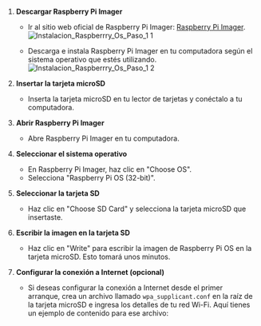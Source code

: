 
1. **Descargar Raspberry Pi Imager**

   - Ir al sitio web oficial de Raspberry Pi Imager: [Raspberry Pi Imager](https://www.raspberrypi.org/software/).
   ![Instalacion_Raspberrry_Os_Paso_1 1](https://github.com/AndresYE/Network_Service_on_Containers/assets/113482367/819711dd-a462-48f8-9750-d8ce787fa228)

   - Descarga e instala Raspberry Pi Imager en tu computadora según el sistema operativo que estés utilizando.
    ![Instalacion_Raspberrry_Os_Paso_1 2](https://github.com/AndresYE/Network_Service_on_Containers/assets/113482367/20d8baa2-6b68-4551-9c56-f325ba404efe)

2. **Insertar la tarjeta microSD**

   - Inserta la tarjeta microSD en tu lector de tarjetas y conéctalo a tu computadora.

3. **Abrir Raspberry Pi Imager**

   - Abre Raspberry Pi Imager en tu computadora.

4. **Seleccionar el sistema operativo**

   - En Raspberry Pi Imager, haz clic en "Choose OS".
   - Selecciona "Raspberry Pi OS (32-bit)".

5. **Seleccionar la tarjeta SD**

   - Haz clic en "Choose SD Card" y selecciona la tarjeta microSD que insertaste.

6. **Escribir la imagen en la tarjeta SD**

   - Haz clic en "Write" para escribir la imagen de Raspberry Pi OS en la tarjeta microSD. Esto tomará unos minutos.

7. **Configurar la conexión a Internet (opcional)**

   - Si deseas configurar la conexión a Internet desde el primer arranque, crea un archivo llamado `wpa_supplicant.conf` en la raíz de la tarjeta microSD e ingresa los detalles de tu red Wi-Fi. Aquí tienes un ejemplo de contenido para ese archivo:
